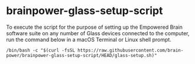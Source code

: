 # brainpower-glass-setup-script

To execute the script for the purpose of setting up the Empowered Brain software suite on any number of Glass devices connected to the computer, run the command below in a macOS Terminal or Linux shell prompt.

```
/bin/bash -c "$(curl -fsSL https://raw.githubusercontent.com/brain-power/brainpower-glass-setup-script/HEAD/glass-setup.sh)"
```
